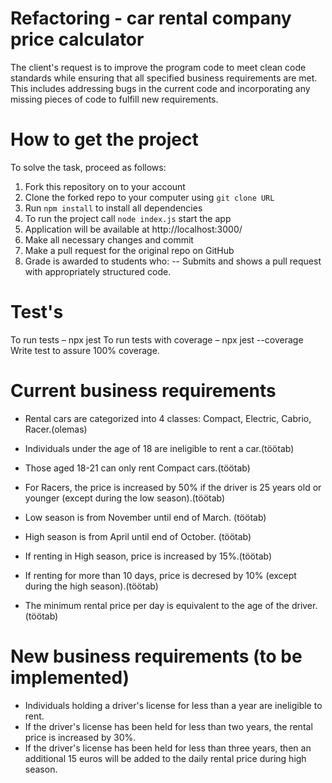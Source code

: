 # Refactoring - car rental company price calculator

The client's request is to improve the program code to meet clean code standards while ensuring that all specified business requirements are met. This includes addressing bugs in the current code and incorporating any missing pieces of code to fulfill new requirements.

# How to get the project

To solve the task, proceed as follows:
1. Fork this repository on to your account
2. Clone the forked repo to your computer using `git clone URL`
3. Run `npm install` to install all dependencies
4. To run the project call `node index.js` start the app
5. Application will be available at http://localhost:3000/
6. Make all necessary changes and commit
7. Make a pull request for the original repo on GitHub
8. Grade is awarded to students who:
   -- Submits and shows a pull request with appropriately structured code.

# Test's
To run tests – npx jest
To run tests with coverage – npx jest --coverage
Write test to assure 100% coverage. 

# Current business requirements

- Rental cars are categorized into 4 classes: Compact, Electric, Cabrio, Racer.(olemas)

- Individuals under the age of 18 are ineligible to rent a car.(töötab)
- Those aged 18-21 can only rent Compact cars.(töötab)
- For Racers, the price is increased by 50% if the driver is 25 years old or younger (except during the low season).(töötab)

- Low season is from November until end of March. (töötab)
- High season is from April until end of October. (töötab)
- If renting in High season, price is increased by 15%.(töötab)

- If renting for more than 10 days, price is decresed by 10% (except during the high season).(töötab)

- The minimum rental price per day is equivalent to the age of the driver.(töötab)

# New business requirements (to be implemented)

- Individuals holding a driver's license for less than a year are ineligible to rent. 
- If the driver's license has been held for less than two years, the rental price is increased by 30%.
- If the driver's license has been held for less than three years, then an additional 15 euros will be added to the daily rental price during high season. 
